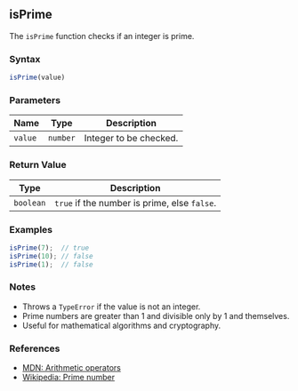 ## isPrime

The `isPrime` function checks if an integer is prime.

### Syntax

```typescript
isPrime(value)
```

### Parameters

| Name    | Type     | Description           |
|---------|----------|-----------------------|
| `value` | `number` | Integer to be checked.|

### Return Value

| Type      | Description                                 |
|-----------|---------------------------------------------|
| `boolean` | `true` if the number is prime, else `false`.|

### Examples

```typescript
isPrime(7);  // true
isPrime(10); // false
isPrime(1);  // false
```

### Notes

- Throws a `TypeError` if the value is not an integer.
- Prime numbers are greater than 1 and divisible only by 1 and themselves.
- Useful for mathematical algorithms and cryptography.

### References
- [MDN: Arithmetic operators](https://developer.mozilla.org/en-US/docs/Web/JavaScript/Guide/Expressions_and_Operators#arithmetic_operators)
- [Wikipedia: Prime number](https://en.wikipedia.org/wiki/Prime_number)